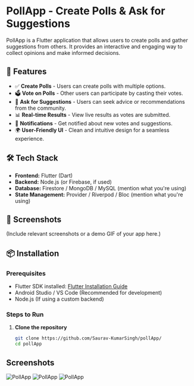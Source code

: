 # PollApp - Create Polls & Ask for Suggestions

PollApp is a Flutter application that allows users to create polls and gather suggestions from others. It provides an interactive and engaging way to collect opinions and make informed decisions.

## 🚀 Features

- ✅ **Create Polls** - Users can create polls with multiple options.
- 🗳 **Vote on Polls** - Other users can participate by casting their votes.
- 💬 **Ask for Suggestions** - Users can seek advice or recommendations from the community.
- 📊 **Real-time Results** - View live results as votes are submitted.
- 🔔 **Notifications** - Get notified about new votes and suggestions.
- 🌍 **User-Friendly UI** - Clean and intuitive design for a seamless experience.

## 🛠 Tech Stack

- **Frontend:** Flutter (Dart)
- **Backend:** Node.js (or Firebase, if used)
- **Database:** Firestore / MongoDB / MySQL (mention what you're using)
- **State Management:** Provider / Riverpod / Bloc (mention what you're using)

## 📸 Screenshots

(Include relevant screenshots or a demo GIF of your app here.)

## 📦 Installation

### Prerequisites

- Flutter SDK installed: [Flutter Installation Guide](https://flutter.dev/docs/get-started/install)
- Android Studio / VS Code (Recommended for development)
- Node.js (If using a custom backend)

### Steps to Run

1. **Clone the repository**
   ```bash
   git clone https://github.com/Saurav-KumarSingh/pollApp/
   cd pollApp


## Screenshots
<img src="screenshot/a.png" alt="PollApp">
<img src="screenshot/b.png" alt="PollApp">
<img src="screenshot/c.png" alt="PollApp">
